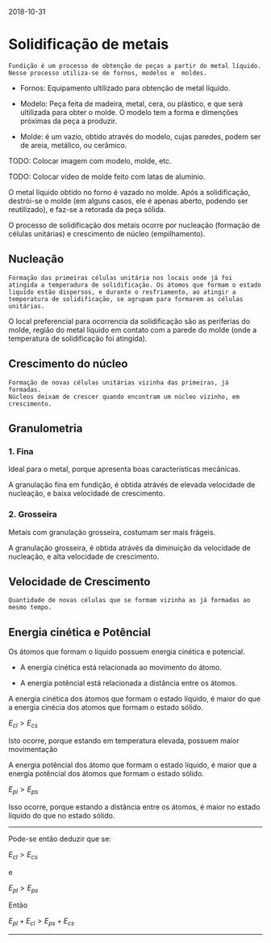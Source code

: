 2018-10-31

# Solidificação de metais


    Fundição é um processo de obtenção de peças a partir do metal líquido. Nesse processo utiliza-se de fornos, modelos e  moldes.

* Fornos: Equipamento ultilizado para obtenção de metal líquido. 

* Modelo: Peça feita de madeira, metal, cera, ou plástico, e que será ultilizada para obter o molde. O modelo tem a forma e dimenções próximas da peça a produzir. 

* Molde: é um vazio, obtido através do modelo, cujas paredes, podem ser de areia, metálico, ou cerâmico.

TODO: Colocar imagem com modelo, molde, etc.

TODO: Colocar vídeo de molde feito com latas de aluminio.

O metal líquido obtido no forno é vazado no molde. Após a solidificação, destrói-se o molde (em alguns casos, ele é apenas aberto, podendo ser reutilizado), e faz-se a retorada da peça sólida.

O processo de solidificação dos metais ocorre por nucleação (formação de células unitárias) e crescimento de núcleo (empilhamento).

## Nucleação

    Formação das primeiras células unitária nos locais onde já foi atingida a temperadura de solidificação. Os átomos que formam o estado liquído estão dispersos, e durante o resfriamento, ao atingir a temperatura de solidificação, se agrupam para formarem as células unitárias. 


O local preferencial para ocorrencia da solidificação são as periferias do molde, região do metal líquido em contato com a parede do molde (onde a temperatura de solidificação foi atingida).


## Crescimento do núcleo

    Formação de novas células unitárias vizinha das primeiras, já formadas. 
    Núcleos deixam de crescer quando encontram um núcleo vizinho, em crescimento. 


## Granulometria

### 1. Fina
Ideal para o metal, porque apresenta boas caracteristicas mecânicas. 

A granulação fina em fundição, é obtida atrávés de elevada velocidade de nucleação, e baixa velocidade de crescimento. 


### 2. Grosseira
Metais com granulação grosseira, costumam ser mais frágeis. 

A granulação grosseira, é obtida atrávés da diminuição da velocidade de nucleação, e alta velocidade de crescimento.

## Velocidade de Crescimento
    Quantidade de novas células que se formam vizinha as já formadas ao mesmo tempo.

## Energia cinética e Potêncial
Os átomos que formam o líquido possuem energia cinética e potencial. 

* A energia cinética está relacionada ao movimento do átomo.

* A energia potêncial está relacionada a distância entre os átomos. 

A energia cinética dos átomos que formam o estado líquido, é maior  do que a energia cinécia dos atomos que formam o estado sólido.

$E_{cl} > E_{cs}$

Isto ocorre, porque estando em temperatura elevada, possuem maior movimentação

A energia potêncial dos átomo que formam o estado líquido, é maior que a energia potêncial dos átomos que formam o estado sólido.

$E_{pl} > E_{ps}$

Isso ocorre, porque estando a distância entre os átomos, é maior no estado líquido do que no estado sólido. 

----
Pode-se então deduzir que se:


$E_{cl} > E_{cs}$

e

$E_{pl} > E_{ps}$

Então

$E_{pl} + E_{cl} > E_{ps} + E_{cs}$

----
